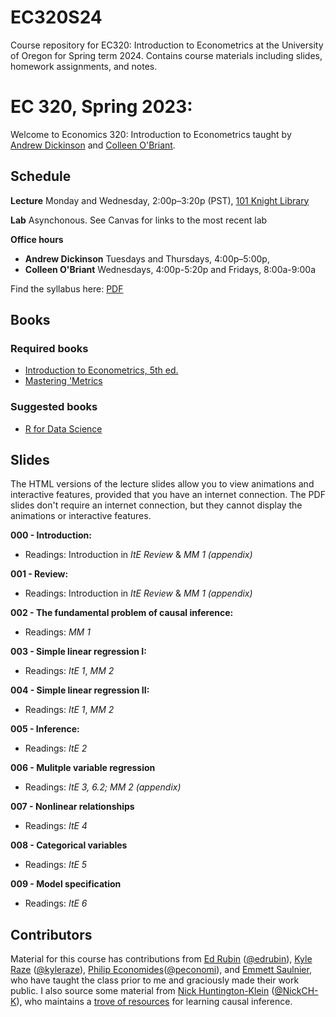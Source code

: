 # EC320S24
Course repository for EC320: Introduction to Econometrics at the University of Oregon for Spring term 2024. Contains course materials including slides, homework assignments, and notes.

# EC 320, Spring 2023:   

Welcome to Economics 320: Introduction to Econometrics taught by [Andrew Dickinson](https://economics.uoregon.edu/profile/adickin3/) and [Colleen O'Briant](https://economics.uoregon.edu/profile/cobriant/).

## Schedule

**Lecture** Monday and Wednesday, 2:00p–3:20p (PST), [101 Knight Library](https://map.uoregon.edu/08a3b9892)

**Lab** Asynchonous. See Canvas for links to the most recent lab

**Office hours**

- **Andrew Dickinson** Tuesdays and Thursdays, 4:00p–5:00p, 
- **Colleen O'Briant** Wednesdays, 4:00p-5:20p and Fridays, 8:00a-9:00a

Find the syllabus here: [PDF](https://ajdickinson.github.io/EC320S23/syllabus/syllabus.pdf)

## Books

### Required books

- [Introduction to Econometrics, 5th ed.](http://smile.amazon.com/Introduction-Econometrics-Christopher-Dougherty/dp/0199676828/) 
- [Mastering 'Metrics](https://www.amazon.com/Mastering-Metrics-Path-Cause-Effect/dp/0691152845/)

### Suggested books

- [R for Data Science](https://r4ds.had.co.nz/)

## Slides 

The HTML versions of the lecture slides allow you to view animations and interactive features, provided that you have an internet connection. The PDF slides don't require an internet connection, but they cannot display the animations or interactive features.

**000 - Introduction:** <!--[html](https://ajdickinson.github.io/EC320S23/slides/000-intro/000-main.html) | [PDF](https://ajdickinson.github.io/EC320S23/slides/000-intro/000-main.pdf) -->

- Readings: Introduction in *ItE Review* & *MM 1 (appendix)*

**001 - Review:** <!--[html](https://ajdickinson.github.io/EC320S23/slides/001-review/010-main.html) | [PDF](https://ajdickinson.github.io/EC320S23/slides/001-review/010-main.pdf) -->

- Readings: Introduction in *ItE Review* & *MM 1 (appendix)*

**002 - The fundamental problem of causal inference:** <!--[html](https://ajdickinson.github.io/EC320S23/slides/002-fundamental-problem/020-main.html) | [PDF](https://ajdickinson.github.io/EC320S23/slides/002-fundamental-problem/020-main.pdf) -->

- Readings: *MM 1*

**003 - Simple linear regression I:** <!--[html](https://ajdickinson.github.io/EC320S23/slides/003-ols/030-main.html) | [PDF](https://ajdickinson.github.io/EC320S23/slides/003-ols/030-main.pdf) -->

<!-- - Deriving OLS handout: [html](https://ajdickinson.github.io/EC320S23/slides/003-ols/ols-handout.html) | [PDF](https://ajdickinson.github.io/EC320S23/resources/ols-derived-inclass.pdf) _(in class)_ -->
- Readings: *ItE 1*, *MM 2*

**004 - Simple linear regression II:** <!--[html](https://ajdickinson.github.io/EC320S23/slides/004-ols-ii/040-main.html)-->

- Readings: *ItE 1*, *MM 2*

**005 - Inference:** <!--[html](https://ajdickinson.github.io/EC320S23/slides/005-inference/050-main.html) -->

- Readings: *ItE 2*

**006 - Mulitple variable regression** <!-- [html](https://ajdickinson.github.io/EC320S23/slides/006-multiple/060-main.html) -->

- Readings: *ItE 3, 6.2; MM 2 (appendix)*

**007 - Nonlinear relationships** <!-- [html](https://ajdickinson.github.io/EC320S23/slides/007-nonlinear/070-main.html) -->

- Readings: *ItE 4*

**008 - Categorical variables** <!-- [html](https://ajdickinson.github.io/EC320S23/slides/008-categorical/080-main.html) -->

- Readings: *ItE 5*

**009 - Model specification**

- Readings: *ItE 6*

## Contributors

Material for this course has contributions from [Ed Rubin](http://edrub.in/) ([@edrubin](https://github.com/edrubin)), [Kyle Raze](https://kyleraze.com/) ([@kyleraze](https://github.com/kyleraze)), [Philip Economides](https://philip-economides.com/)([@peconomi](https://github.com/peconomi)), and [Emmett Saulnier](https://www.emmettsaulnier.com/), who have taught the class prior to me and graciously made their work public. I also source some material from [Nick Huntington-Klein](https://nickchk.com/) ([@NickCH-K](https://github.com/NickCH-K)), who maintains a [trove of resources](https://nickchk.com/causalgraphs.html) for learning causal inference.

